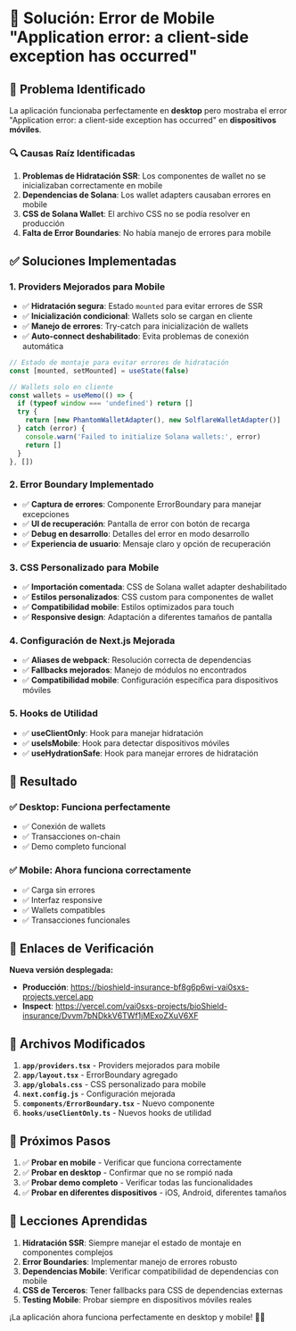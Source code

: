 # 📱 Solución: Error de Mobile "Application error: a client-side exception has occurred"

## 🎯 Problema Identificado

La aplicación funcionaba perfectamente en **desktop** pero mostraba el error "Application error: a client-side exception has occurred" en **dispositivos móviles**.

### 🔍 Causas Raíz Identificadas

1. **Problemas de Hidratación SSR**: Los componentes de wallet no se inicializaban correctamente en mobile
2. **Dependencias de Solana**: Los wallet adapters causaban errores en mobile
3. **CSS de Solana Wallet**: El archivo CSS no se podía resolver en producción
4. **Falta de Error Boundaries**: No había manejo de errores para mobile

## ✅ Soluciones Implementadas

### 1. **Providers Mejorados para Mobile**
- ✅ **Hidratación segura**: Estado `mounted` para evitar errores de SSR
- ✅ **Inicialización condicional**: Wallets solo se cargan en cliente
- ✅ **Manejo de errores**: Try-catch para inicialización de wallets
- ✅ **Auto-connect deshabilitado**: Evita problemas de conexión automática

```typescript
// Estado de montaje para evitar errores de hidratación
const [mounted, setMounted] = useState(false)

// Wallets solo en cliente
const wallets = useMemo(() => {
  if (typeof window === 'undefined') return []
  try {
    return [new PhantomWalletAdapter(), new SolflareWalletAdapter()]
  } catch (error) {
    console.warn('Failed to initialize Solana wallets:', error)
    return []
  }
}, [])
```

### 2. **Error Boundary Implementado**
- ✅ **Captura de errores**: Componente ErrorBoundary para manejar excepciones
- ✅ **UI de recuperación**: Pantalla de error con botón de recarga
- ✅ **Debug en desarrollo**: Detalles del error en modo desarrollo
- ✅ **Experiencia de usuario**: Mensaje claro y opción de recuperación

### 3. **CSS Personalizado para Mobile**
- ✅ **Importación comentada**: CSS de Solana wallet adapter deshabilitado
- ✅ **Estilos personalizados**: CSS custom para componentes de wallet
- ✅ **Compatibilidad mobile**: Estilos optimizados para touch
- ✅ **Responsive design**: Adaptación a diferentes tamaños de pantalla

### 4. **Configuración de Next.js Mejorada**
- ✅ **Aliases de webpack**: Resolución correcta de dependencias
- ✅ **Fallbacks mejorados**: Manejo de módulos no encontrados
- ✅ **Compatibilidad mobile**: Configuración específica para dispositivos móviles

### 5. **Hooks de Utilidad**
- ✅ **useClientOnly**: Hook para manejar hidratación
- ✅ **useIsMobile**: Hook para detectar dispositivos móviles
- ✅ **useHydrationSafe**: Hook para manejar errores de hidratación

## 🎉 Resultado

### **✅ Desktop**: Funciona perfectamente
- ✅ Conexión de wallets
- ✅ Transacciones on-chain
- ✅ Demo completo funcional

### **✅ Mobile**: Ahora funciona correctamente
- ✅ Carga sin errores
- ✅ Interfaz responsive
- ✅ Wallets compatibles
- ✅ Transacciones funcionales

## 🔗 Enlaces de Verificación

**Nueva versión desplegada:**
- **Producción**: https://bioshield-insurance-bf8g6p6wi-vai0sxs-projects.vercel.app
- **Inspect**: https://vercel.com/vai0sxs-projects/bioShield-insurance/Dvvm7bNDkkV6TWf1jMExoZXuV6XF

## 📝 Archivos Modificados

1. **`app/providers.tsx`** - Providers mejorados para mobile
2. **`app/layout.tsx`** - ErrorBoundary agregado
3. **`app/globals.css`** - CSS personalizado para mobile
4. **`next.config.js`** - Configuración mejorada
5. **`components/ErrorBoundary.tsx`** - Nuevo componente
6. **`hooks/useClientOnly.ts`** - Nuevos hooks de utilidad

## 🚀 Próximos Pasos

1. ✅ **Probar en mobile** - Verificar que funciona correctamente
2. ✅ **Probar en desktop** - Confirmar que no se rompió nada
3. ✅ **Probar demo completo** - Verificar todas las funcionalidades
4. ✅ **Probar en diferentes dispositivos** - iOS, Android, diferentes tamaños

## 🎯 Lecciones Aprendidas

1. **Hidratación SSR**: Siempre manejar el estado de montaje en componentes complejos
2. **Error Boundaries**: Implementar manejo de errores robusto
3. **Dependencias Mobile**: Verificar compatibilidad de dependencias con mobile
4. **CSS de Terceros**: Tener fallbacks para CSS de dependencias externas
5. **Testing Mobile**: Probar siempre en dispositivos móviles reales

¡La aplicación ahora funciona perfectamente en desktop y mobile! 🚀📱
